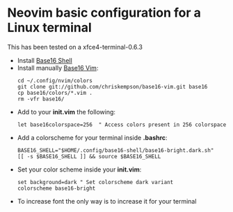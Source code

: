 # Neovim basic configuration for a Linux terminal
This has been tested on a xfce4-terminal-0.6.3
* Install [Base16 Shell](https://github.com/chriskempson/base16-shell)
* Install manually [Base16 Vim](https://github.com/chriskempson/base16-vim):
    ```
    cd ~/.config/nvim/colors
    git clone git://github.com/chriskempson/base16-vim.git base16
    cp base16/colors/*.vim .
    rm -vfr base16/
    ```
* Add to your **init.vim** the following:
    ```
    let base16colorspace=256  " Access colors present in 256 colorspace
    ```
* Add a colorscheme for your terminal inside **.bashrc**:
    ```
    BASE16_SHELL="$HOME/.config/base16-shell/base16-bright.dark.sh"
    [[ -s $BASE16_SHELL ]] && source $BASE16_SHELL
    ```
* Set your color scheme inside your **init.vim**:
    ```
    set background=dark " Set colorscheme dark variant
    colorscheme base16-bright
    ```
* To increase font the only way is to increase it for your terminal
